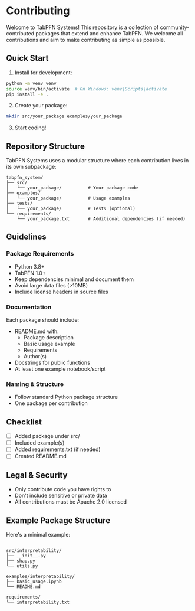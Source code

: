# Contributing

Welcome to TabPFN Systems! This repository is a collection of community-contributed packages that extend and enhance
TabPFN. We welcome all contributions and aim to make contributing as simple as possible.

## Quick Start

1. Install for development:

```bash
python -m venv venv
source venv/bin/activate  # On Windows: venv\Scripts\activate
pip install -e .
```

2. Create your package:

```bash
mkdir src/your_package examples/your_package
```

3. Start coding!

## Repository Structure

TabPFN Systems uses a modular structure where each contribution lives in its own subpackage:

```
tabpfn_system/
├── src/
│   └── your_package/          # Your package code
├── examples/
│   └── your_package/          # Usage examples
├── tests/
│   └── your_package/          # Tests (optional)
└── requirements/
    └── your_package.txt       # Additional dependencies (if needed)
```

## Guidelines

### Package Requirements

- Python 3.8+
- TabPFN 1.0+
- Keep dependencies minimal and document them
- Avoid large data files (>10MB)
- Include license headers in source files

### Documentation

Each package should include:

- README.md with:
    - Package description
    - Basic usage example
    - Requirements
    - Author(s)
- Docstrings for public functions
- At least one example notebook/script

### Naming & Structure

- Follow standard Python package structure
- One package per contribution

## Checklist

- [ ] Added package under src/
- [ ] Included example(s)
- [ ] Added requirements.txt (if needed)
- [ ] Created README.md

## Legal & Security

- Only contribute code you have rights to
- Don't include sensitive or private data
- All contributions must be Apache 2.0 licensed

## Example Package Structure

Here's a minimal example:

```

src/interpretability/
├── __init__.py
├── shap.py
└── utils.py

examples/interpretability/
├── basic_usage.ipynb
└── README.md

requirements/
└── interpretability.txt
